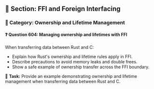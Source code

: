 ## 📘 Section: FFI and Foreign Interfacing  
### 🔹 Category: Ownership and Lifetime Management  
#### ❓ Question 604: Managing ownership and lifetimes with FFI

When transferring data between Rust and C:

- Explain how Rust's ownership and lifetime rules apply in FFI.
- Describe precautions to avoid memory leaks and double frees.
- Show a safe example of ownership transfer across the FFI boundary.

🔧 **Task:** Provide an example demonstrating ownership and lifetime management when transferring data between Rust and C.
